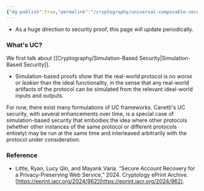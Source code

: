 ```yaml
---
{"dg-publish":true,"permalink":"/cryptography/universal-composable-security/","noteIcon":"","created":"2024-07-13T01:14:20.439+08:00","updated":"2024-07-13T01:37:44.016+08:00"}
---
```



- As a huge direction to security proof, this page will update periodically.

### What's UC?

We first talk about [[Cryptography/Simulation-Based Security\|Simulation-Based Security]].
- Simulation-based proofs show that the real-world protocol is no *worse* or *leakier* than the ideal functionality, in the sense that any real-world artifacts of the protocol can be simulated from the relevant ideal-world inputs and outputs.

For now, there exist many formulations of UC frameworks. Canetti's UC security, with several enhancements over time, is a special case of simulation-based security that embodies the idea where other protocols (whether other instances of the same protocol or different protocols entirely) may be run at the same time and interleaved arbitrarily with the protocol under consideration.


### Reference
- Little, Ryan, Lucy Qin, and Mayank Varia. “Secure Account Recovery for a Privacy-Preserving Web Service,” 2024. Cryptology ePrint Archive. [https://eprint.iacr.org/2024/962](https://eprint.iacr.org/2024/962).